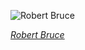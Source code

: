 
![Robert Bruce](https://upload.wikimedia.org/wikipedia/commons/thumb/b/b3/Charles-Antoine_Cambon_-_Set_design_for_the_premi%C3%A8re_of_Rossini%27s_Robert_Bruce%2C_Act_III%2C_Scene_3.jpg/750px-Charles-Antoine_Cambon_-_Set_design_for_the_premi%C3%A8re_of_Rossini%27s_Robert_Bruce%2C_Act_III%2C_Scene_3.jpg)

*[Robert Bruce](https://wikipedia.org/wiki/File:Charles-Antoine_Cambon_-_Set_design_for_the_premi%C3%A8re_of_Rossini%27s_Robert_Bruce,_Act_III,_Scene_3.jpg)*

